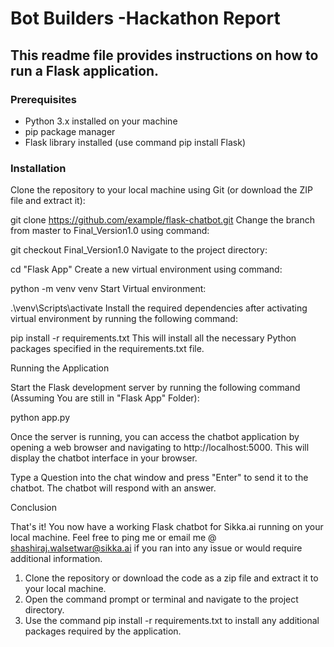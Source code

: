 # Bot Builders -Hackathon Report

## This readme file provides instructions on how to run a Flask application.

### Prerequisites

- Python 3.x installed on your machine
- pip package manager
- Flask library installed (use command pip install Flask)

### Installation

Clone the repository to your local machine using Git (or download the ZIP file and extract it):

git clone https://github.com/example/flask-chatbot.git
Change the branch from master to Final_Version1.0 using command:

git checkout Final_Version1.0
Navigate to the project directory:

cd "Flask App"
Create a new virtual environment using command:

python -m venv venv
Start Virtual environment:

.\venv\Scripts\activate
Install the required dependencies after activating virtual environment by running the following command:

pip install -r requirements.txt
This will install all the necessary Python packages specified in the requirements.txt file.

Running the Application

Start the Flask development server by running the following command (Assuming You are still in "Flask App" Folder):

python app.py

Once the server is running, you can access the chatbot application by opening a web browser and navigating to http://localhost:5000. This will display the chatbot interface in your browser.

Type a Question into the chat window and press "Enter" to send it to the chatbot. The chatbot will respond with an answer.

Conclusion

That's it! You now have a working Flask chatbot for Sikka.ai running on your local machine. Feel free to ping me or email me @ shashiraj.walsetwar@sikka.ai if you ran into any issue or would require additional information.
1. Clone the repository or download the code as a zip file and extract it to your local machine.<br>
2. Open the command prompt or terminal and navigate to the project directory.<br>
3. Use the command pip install -r requirements.txt to install any additional packages required by the application.<br>

